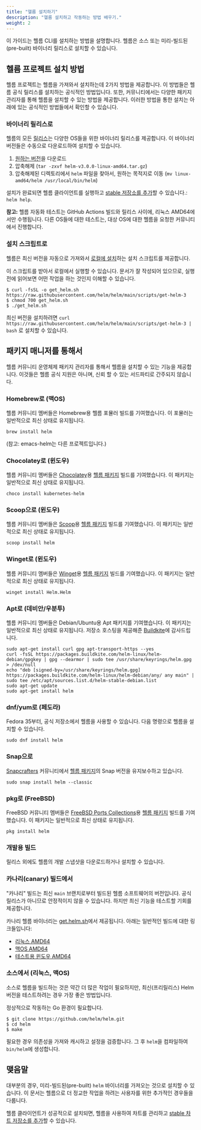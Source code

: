 ```yaml
---
title: "헬름 설치하기"
description: "헬름 설치하고 작동하는 방법 배우기."
weight: 2
---
```


이 가이드는 헬름 CLI를 설치하는 방법을 설명합니다.
헬름은 소스 또는 미리-빌드된(pre-built)
바이너리 릴리스로 설치할 수 있습니다.

## 헬름 프로젝트 설치 방법

헬름 프로젝트는 헬름을 가져와서 설치하는데 2가지 방법을 제공합니다.
이 방법들은 헬름 공식 릴리스를 설치하는 공식적인 방법입니다.
또한, 커뮤니티에서는 다양한 패키지 관리자를 통해 헬름을 설치할 수 있는 방법을 제공합니다. 이러한 방법을 통한 설치는 아래에 있는 공식적인 방법들에서 확인할 수 있습니다.

### 바이너리 릴리스로

헬름의 모든 [릴리스](https://github.com/helm/helm/releases)는
다양한 OS들을 위한 바이너리 릴리스를 제공합니다.
이 바이너리 버전들은 수동으로 다운로드하여 설치할 수 있습니다.

1. [원하는 버전](https://github.com/helm/helm/releases)을 다운로드
2. 압축해제 (`tar -zxvf helm-v3.0.0-linux-amd64.tar.gz`)
3. 압축해제된 디렉토리에서 `helm` 파일을 찾아서, 원하는 목적지로 이동
   (`mv linux-amd64/helm /usr/local/bin/helm`)

설치가 완료되면 헬름 클라이언트를 실행하고 [stable 저장소를
추가](https://helm.sh/docs/intro/quickstart/#initialize-a-helm-chart-repository)할 수 있습니다.:
`helm help`.

**참고:** 헬름 자동화 테스트는 GitHub Actions 빌드와 릴리스 사이에, 리눅스 AMD64에서만 수행됩니다. 다른 OS들에 대한 테스트는, 대상 OS에 대한 헬름을 요청한 커뮤니티에서 진행합니다.

### 설치 스크립트로

헬름은 최신 버전을 자동으로 가져와서 [로컬에 설치](https://raw.githubusercontent.com/helm/helm/main/scripts/get-helm-3)하는 설치 스크립트를 제공합니다.

이 스크립트를 받아서 로컬에서 실행할 수 있습니다.
문서가 잘 작성되어 있으므로, 실행 전에 읽어보면 어떤 작업을 하는 것인지 이해할 수 있습니다.

```console
$ curl -fsSL -o get_helm.sh https://raw.githubusercontent.com/helm/helm/main/scripts/get-helm-3
$ chmod 700 get_helm.sh
$ ./get_helm.sh
```

최신 버전을 설치하려면 `curl
https://raw.githubusercontent.com/helm/helm/main/scripts/get-helm-3 | bash`
로 설치할 수 있습니다.

## 패키지 매니저를 통해서

헬름 커뮤니티 운영체제 패키지 관리자를 통해서 헬름을 설치할 수 있는 기능을 제공합니다.
이것들은 헬름 공식 지원은 아니며, 신뢰 할 수 있는 서드파티로 간주되지 않습니다.

### Homebrew로 (맥OS)

헬름 커뮤니티 멤버들은 Homebrew용 헬름 포뮬러 빌드를 기여했습니다.
이 포뮬러는 일반적으로 최신 상태로 유지됩니다.

```console
brew install helm
```

(참고: emacs-helm는 다른 프로젝트입니다.)

### Chocolatey로 (윈도우)

헬름 커뮤니티 멤버들은 [Chocolatey](https://chocolatey.org/)용
[헬름 패키지](https://chocolatey.org/packages/kubernetes-helm) 빌드를 기여했습니다.
이 패키지는 일반적으로 최신 상태로 유지됩니다.

```console
choco install kubernetes-helm
```

### Scoop으로 (윈도우)

헬름 커뮤니티 멤버들은 [Scoop](https://scoop.sh)용
[헬름 패키지](https://github.com/ScoopInstaller/Main/blob/master/bucket/helm.json) 빌드를 기여했습니다. 이 패키지는 일반적으로 최신 상태로 유지됩니다.

```console
scoop install helm
```

### Winget로 (윈도우)

헬름 커뮤니티 멤버들은 [Winget](https://learn.microsoft.com/en-us/windows/package-manager/)용
[헬름 패키지](https://github.com/microsoft/winget-pkgs/tree/master/manifests/h/Helm/Helm) 빌드를 기여했습니다.
이 패키지는 일반적으로 최신 상태로 유지됩니다.

```console
winget install Helm.Helm
```

### Apt로 (데비안/우분투)

헬름 커뮤니티 멤버들은 Debian/Ubuntu용 Apt 패키지를 기여했습니다. 이 패키지는 일반적으로 최신 상태로 유지됩니다. 저장소 호스팅을 제공해준 [Buildkite](https://buildkite.com/organizations/helm-linux/packages/registries/helm-debian)에 감사드립니다.

```console
sudo apt-get install curl gpg apt-transport-https --yes
curl -fsSL https://packages.buildkite.com/helm-linux/helm-debian/gpgkey | gpg --dearmor | sudo tee /usr/share/keyrings/helm.gpg > /dev/null
echo "deb [signed-by=/usr/share/keyrings/helm.gpg] https://packages.buildkite.com/helm-linux/helm-debian/any/ any main" | sudo tee /etc/apt/sources.list.d/helm-stable-debian.list
sudo apt-get update
sudo apt-get install helm
```

### dnf/yum로 (페도라)

Fedora 35부터, 공식 저장소에서 헬름을 사용할 수 있습니다.
다음 명령으로 헬름을 설치할 수 있습니다.

```console
sudo dnf install helm
```

### Snap으로

[Snapcrafters](https://github.com/snapcrafters) 커뮤니티에서
[헬름 패키지](https://snapcraft.io/helm)의 Snap 버전을 유지보수하고 있습니다.

```console
sudo snap install helm --classic
```

### pkg로 (FreeBSD)

FreeBSD 커뮤니티 멤버들은 [FreeBSD Ports Collections](https://man.freebsd.org/ports)용
[헬름 패키지](https://www.freshports.org/sysutils/helm)
빌드를 기여했습니다. 이 패키지는 일반적으로 최신 상태로 유지됩니다.

```console
pkg install helm
```

### 개발용 빌드

릴리스 외에도 헬름의 개발 스냅샷을 다운로드하거나 설치할 수 있습니다.

### 카나리(canary) 빌드에서

"카나리" 빌드는 최신 `main` 브랜치로부터 빌드된 헬름 소프트웨어의 버전입니다.
공식 릴리스가 아니므로 안정적이지 않을 수 있습니다. 하지만 최신 기능을 테스트할 기회를 제공합니다.

카나리 헬름 바이너리는 [get.helm.sh](https://get.helm.sh)에서 제공됩니다.
아래는 일반적인 빌드에 대한 링크들입니다:

- [리눅스 AMD64](https://get.helm.sh/helm-canary-linux-amd64.tar.gz)
- [맥OS AMD64](https://get.helm.sh/helm-canary-darwin-amd64.tar.gz)
- [테스트용 윈도우
  AMD64](https://get.helm.sh/helm-canary-windows-amd64.zip)

### 소스에서 (리눅스, 맥OS)

소스로 헬름을 빌드하는 것은 약간 더 많은 작업이 필요하지만, 최신(프리릴리스) Helm 버전을 테스트하려는 경우 가장 좋은 방법입니다.

정상적으로 작동하는 Go 환경이 필요합니다.

```console
$ git clone https://github.com/helm/helm.git
$ cd helm
$ make
```

필요한 경우 의존성을 가져와 캐시하고 설정을 검증합니다.
그 후 `helm`을 컴파일하여 `bin/helm`에 생성합니다.

## 맺음말

대부분의 경우, 미리-빌드된(pre-built) `helm` 바이너리를 가져오는 것으로 설치할 수 있습니다.
이 문서는 헬름으로 더 정교한 작업을 하려는 사용자를 위한 추가적인 경우들을 다룹니다.

헬름 클라이언트가 성공적으로 설치되면, 헬름을 사용하여 차트를 관리하고
[stable 차트 저장소를 추가](https://helm.sh/docs/intro/quickstart/#initialize-a-helm-chart-repository)할 수 있습니다.
